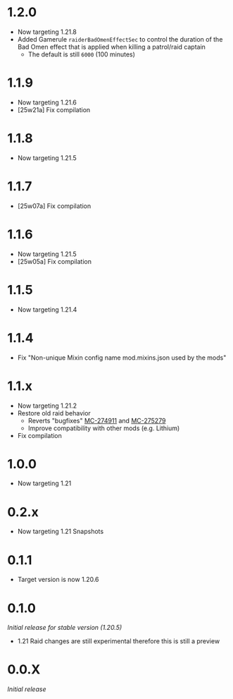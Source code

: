 # 1.2.0
* Now targeting 1.21.8
* Added Gamerule ``raiderBadOmenEffectSec`` to control the duration of the Bad Omen effect that is applied when killing a patrol/raid captain
  * The default is still ``6000`` (100 minutes)

# 1.1.9
* Now targeting 1.21.6
* [25w21a] Fix compilation

# 1.1.8
* Now targeting 1.21.5

# 1.1.7
* [25w07a] Fix compilation

# 1.1.6
* Now targeting 1.21.5
* [25w05a] Fix compilation

# 1.1.5
* Now targeting 1.21.4

# 1.1.4
* Fix "Non-unique Mixin config name mod.mixins.json used by the mods"

# 1.1.x
* Now targeting 1.21.2
* Restore old raid behavior
  * Reverts "bugfixes" [MC-274911](https://bugs.mojang.com/browse/MC-274911) and [MC-275279](https://bugs.mojang.com/browse/MC-275279)
  * Improve compatibility with other mods (e.g. Lithium)
* Fix compilation

# 1.0.0
* Now targeting 1.21

# 0.2.x
* Now targeting 1.21 Snapshots

# 0.1.1
* Target version is now 1.20.6

# 0.1.0
_Initial release for stable version (1.20.5)_
* 1.21 Raid changes are still experimental therefore this is still a preview

# 0.0.X
_Initial release_
